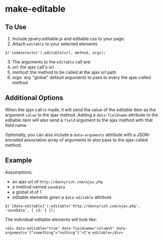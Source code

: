 # make-editable

## To Use

1. Include jquery.editable.js and editable.css to your page.
2. Attach `editable` to your selected elements

  `$('someselector').editable(url, method, args);`

3. The arguments to the `editable` call are:
  1. *url*: the ajax call's url
  2. *method*: the method to be called at the ajax url path
  3. *args*: any "global" default arguments to pass to every the ajax-called method

## Additional Options

When the ajax call is made, it will send the value of the editable item as the argument `value` to the ajax method. Adding a `data-fieldname` attribute to the editable item will also send a `field` argument to the ajax method with that field name.

Optionally, you can also include a `data-arguments` attribute with a JSON-encoded associative array of arguments to also pass to the ajax-called method.

## Example

Assumptions:
  * an ajax url of `http://dannyrich.com/ajax.php`
  * a method named `saveData`
  * a global id of 1
  * editable elements given a `data-editable` attribute

  `$('[data-editable]').editable('http://dannyrich.com/ajax.php', 'saveData', { id: 1 });`
  
  The individual editable elements will look like:
  
  `<div data-editable="true" data-fieldname="column5" data-arguments='{"something"="nothing"}'>I'm editable</div>`
